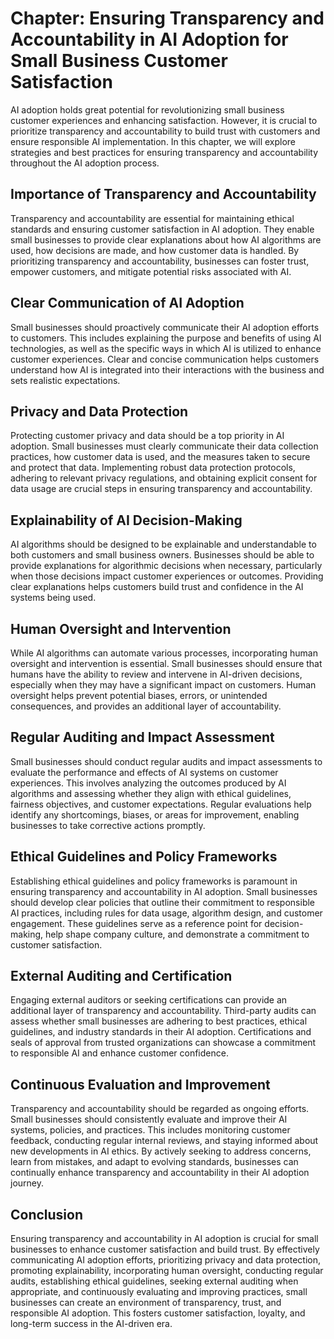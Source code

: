 Chapter: Ensuring Transparency and Accountability in AI Adoption for Small Business Customer Satisfaction
=========================================================================================================

AI adoption holds great potential for revolutionizing small business customer experiences and enhancing satisfaction. However, it is crucial to prioritize transparency and accountability to build trust with customers and ensure responsible AI implementation. In this chapter, we will explore strategies and best practices for ensuring transparency and accountability throughout the AI adoption process.

Importance of Transparency and Accountability
---------------------------------------------

Transparency and accountability are essential for maintaining ethical standards and ensuring customer satisfaction in AI adoption. They enable small businesses to provide clear explanations about how AI algorithms are used, how decisions are made, and how customer data is handled. By prioritizing transparency and accountability, businesses can foster trust, empower customers, and mitigate potential risks associated with AI.

Clear Communication of AI Adoption
----------------------------------

Small businesses should proactively communicate their AI adoption efforts to customers. This includes explaining the purpose and benefits of using AI technologies, as well as the specific ways in which AI is utilized to enhance customer experiences. Clear and concise communication helps customers understand how AI is integrated into their interactions with the business and sets realistic expectations.

Privacy and Data Protection
---------------------------

Protecting customer privacy and data should be a top priority in AI adoption. Small businesses must clearly communicate their data collection practices, how customer data is used, and the measures taken to secure and protect that data. Implementing robust data protection protocols, adhering to relevant privacy regulations, and obtaining explicit consent for data usage are crucial steps in ensuring transparency and accountability.

Explainability of AI Decision-Making
------------------------------------

AI algorithms should be designed to be explainable and understandable to both customers and small business owners. Businesses should be able to provide explanations for algorithmic decisions when necessary, particularly when those decisions impact customer experiences or outcomes. Providing clear explanations helps customers build trust and confidence in the AI systems being used.

Human Oversight and Intervention
--------------------------------

While AI algorithms can automate various processes, incorporating human oversight and intervention is essential. Small businesses should ensure that humans have the ability to review and intervene in AI-driven decisions, especially when they may have a significant impact on customers. Human oversight helps prevent potential biases, errors, or unintended consequences, and provides an additional layer of accountability.

Regular Auditing and Impact Assessment
--------------------------------------

Small businesses should conduct regular audits and impact assessments to evaluate the performance and effects of AI systems on customer experiences. This involves analyzing the outcomes produced by AI algorithms and assessing whether they align with ethical guidelines, fairness objectives, and customer expectations. Regular evaluations help identify any shortcomings, biases, or areas for improvement, enabling businesses to take corrective actions promptly.

Ethical Guidelines and Policy Frameworks
----------------------------------------

Establishing ethical guidelines and policy frameworks is paramount in ensuring transparency and accountability in AI adoption. Small businesses should develop clear policies that outline their commitment to responsible AI practices, including rules for data usage, algorithm design, and customer engagement. These guidelines serve as a reference point for decision-making, help shape company culture, and demonstrate a commitment to customer satisfaction.

External Auditing and Certification
-----------------------------------

Engaging external auditors or seeking certifications can provide an additional layer of transparency and accountability. Third-party audits can assess whether small businesses are adhering to best practices, ethical guidelines, and industry standards in their AI adoption. Certifications and seals of approval from trusted organizations can showcase a commitment to responsible AI and enhance customer confidence.

Continuous Evaluation and Improvement
-------------------------------------

Transparency and accountability should be regarded as ongoing efforts. Small businesses should consistently evaluate and improve their AI systems, policies, and practices. This includes monitoring customer feedback, conducting regular internal reviews, and staying informed about new developments in AI ethics. By actively seeking to address concerns, learn from mistakes, and adapt to evolving standards, businesses can continually enhance transparency and accountability in their AI adoption journey.

Conclusion
----------

Ensuring transparency and accountability in AI adoption is crucial for small businesses to enhance customer satisfaction and build trust. By effectively communicating AI adoption efforts, prioritizing privacy and data protection, promoting explainability, incorporating human oversight, conducting regular audits, establishing ethical guidelines, seeking external auditing when appropriate, and continuously evaluating and improving practices, small businesses can create an environment of transparency, trust, and responsible AI adoption. This fosters customer satisfaction, loyalty, and long-term success in the AI-driven era.
